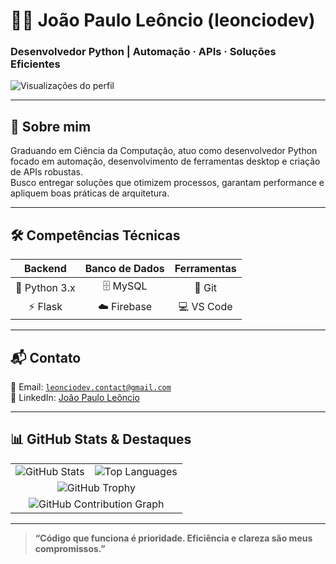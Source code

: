 <p align="center">
  <h1>👨‍💻 João Paulo Leôncio (leonciodev)</h1>
  <h3>Desenvolvedor Python | Automação · APIs · Soluções Eficientes</h3>

  <img src="https://komarev.com/ghpvc/?username=leonciodev&label=Visualizações&color=0e75b6&style=flat" alt="Visualizações do perfil" />
</p>

---

<p align="center">

## 🔎 Sobre mim

Graduando em Ciência da Computação, atuo como desenvolvedor Python focado em automação, desenvolvimento de ferramentas desktop e criação de APIs robustas.  
Busco entregar soluções que otimizem processos, garantam performance e apliquem boas práticas de arquitetura.

</p>

---

<p align="center">

## 🛠️ Competências Técnicas

| Backend           | Banco de Dados    | Ferramentas       |
| :---------------: | :--------------: | :---------------: |
| 🐍 Python 3.x      | 🗄️ MySQL          | 🔧 Git            |
| ⚡ Flask           | ☁️ Firebase       | 💻 VS Code        |

</p>

---

<p align="center">

## 📬 Contato

📧 Email: <code>leonciodev.contact@gmail.com</code>  
🔗 LinkedIn: [João Paulo Leôncio](https://www.linkedin.com/in/jo%C3%A3o-paulo-le%C3%B4ncio-78071627b/)

</p>

---

<p align="center">

## 📊 GitHub Stats & Destaques

<table align="center" cellpadding="10">
  <tr>
    <td align="center">
      <img src="https://github-readme-stats.vercel.app/api?username=leonciodev&show_icons=true&theme=radical&hide_border=true" alt="GitHub Stats" />
    </td>
    <td align="center">
      <img src="https://github-readme-stats.vercel.app/api/top-langs/?username=leonciodev&layout=compact&theme=radical&hide_border=true" alt="Top Languages" />
    </td>
  </tr>
  <tr>
    <td align="center" colspan="2">
      <img src="https://github-profile-trophy.vercel.app/?username=leonciodev&theme=radical&no-frame=true&no-bg=true&margin-w=15" alt="GitHub Trophy" />
    </td>
  </tr>
  <tr>
    <td align="center" colspan="2">
      <img src="https://activity-graph.herokuapp.com/graph?username=leonciodev&theme=radical&hide_border=true" alt="GitHub Contribution Graph" />
    </td>
  </tr>
</table>

</p>

---

<p align="center">

> **“Código que funciona é prioridade. Eficiência e clareza são meus compromissos.”**

</p>

